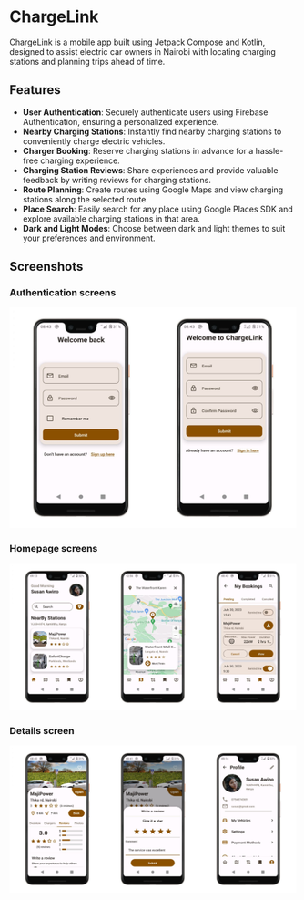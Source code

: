 # ChargeLink
ChargeLink is a mobile app built using Jetpack Compose and Kotlin, designed to assist electric car owners in Nairobi with locating charging stations and planning trips ahead of time.

## Features
  - **User Authentication**: Securely authenticate users using Firebase Authentication, ensuring a personalized experience.
  - **Nearby Charging Stations**: Instantly find nearby charging stations to conveniently charge electric vehicles.
  - **Charger Booking**: Reserve charging stations in advance for a hassle-free charging experience.
  - **Charging Station Reviews**: Share experiences and provide valuable feedback by writing reviews for charging stations.
  - **Route Planning**: Create routes using Google Maps and view charging stations along the selected route.
  - **Place Search**: Easily search for any place using Google Places SDK and explore available charging stations in that area.
  - **Dark and Light Modes**: Choose between dark and light themes to suit your preferences and environment.

## Screenshots
### Authentication screens
![](screenshots/combine_images.jpg)

### Homepage screens
![](screenshots/combine_images_1.jpg)

### Details screen
![](screenshots/combine_images_2.jpg)

